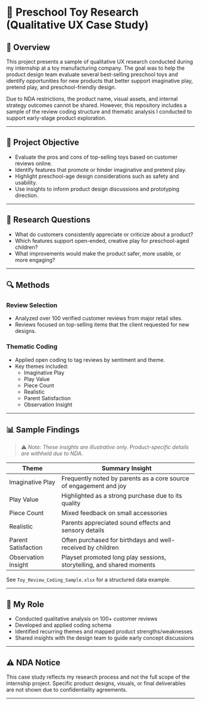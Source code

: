 # 🧸 Preschool Toy Research (Qualitative UX Case Study)

## 📘 Overview

This project presents a sample of qualitative UX research conducted during my internship at a toy manufacturing company. The goal was to help the product design team evaluate several best-selling preschool toys and identify opportunities for new products that better support imaginative play, pretend play, and preschool-friendly design.

Due to NDA restrictions, the product name, visual assets, and internal strategy outcomes cannot be shared. However, this repository includes a sample of the review coding structure and thematic analysis I conducted to support early-stage product exploration.

---

## 🎯 Project Objective

- Evaluate the pros and cons of top-selling toys based on customer reviews online.
- Identify features that promote or hinder imaginative and pretend play.
- Highlight preschool-age design considerations such as safety and usability.
- Use insights to inform product design discussions and prototyping direction.

---

## 🧠 Research Questions

- What do customers consistently appreciate or criticize about a product?
- Which features support open-ended, creative play for preschool-aged children?
- What improvements would make the product safer, more usable, or more engaging?

---

## 🔍 Methods

### Review Selection
- Analyzed over 100 verified customer reviews from major retail sites.
- Reviews focused on top-selling items that the client requested for new designs.

### Thematic Coding
- Applied open coding to tag reviews by sentiment and theme.
- Key themes included:
  - Imaginative Play
  - Play Value
  - Piece Count
  - Realistic
  - Parent Satisfaction
  - Observation Insight

---

## 📊 Sample Findings

> ⚠️ *Note: These insights are illustrative only. Product-specific details are withheld due to NDA.*


| Theme               | Summary Insight                                                     |
|---------------------|----------------------------------------------------------------------|
| Imaginative Play    | Frequently noted by parents as a core source of engagement and joy   |
| Play Value          | Highlighted as a strong purchase due to its quality                  |
| Piece Count         | Mixed feedback on small accessories                                  |
| Realistic           | Parents appreciated sound effects and sensory details                |
| Parent Satisfaction | Often purchased for birthdays and well-received by children          |
| Observation Insight | Playset promoted long play sessions, storytelling, and shared moments|

See `Toy_Review_Coding_Sample.xlsx` for a structured data example.

---

## 💬 My Role

- Conducted qualitative analysis on 100+ customer reviews  
- Developed and applied coding schema  
- Identified recurring themes and mapped product strengths/weaknesses  
- Shared insights with the design team to guide early concept discussions  

---

## ⚠️ NDA Notice

This case study reflects my research process and not the full scope of the internship project. Specific product designs, visuals, or final deliverables are not shown due to confidentiality agreements.

---
